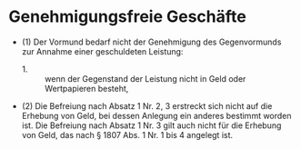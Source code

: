 # Genehmigungsfreie Geschäfte

- (1) Der Vormund bedarf nicht der Genehmigung des Gegenvormunds zur Annahme einer geschuldeten Leistung: <dl style="font-weight:normal;font-style:normal;text-decoration:none;"><dt>1.</dt><dd style="font-weight:normal;font-style:normal;text-decoration:none;"><div>wenn der Gegenstand der Leistung nicht in Geld oder Wertpapieren besteht,

- (2) Die Befreiung nach Absatz 1 Nr. 2, 3 erstreckt sich nicht auf die Erhebung von Geld, bei dessen Anlegung ein anderes bestimmt worden ist. Die Befreiung nach Absatz 1 Nr. 3 gilt auch nicht für die Erhebung von Geld, das nach § 1807 Abs. 1 Nr. 1 bis 4 angelegt ist.


